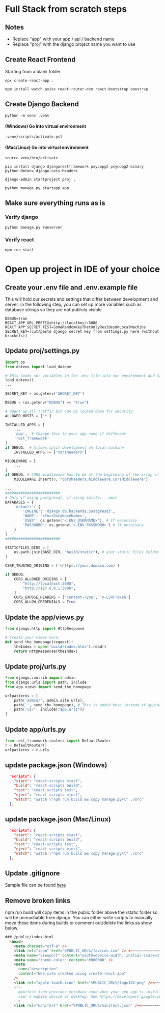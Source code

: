 # Full Stack from scratch steps

## Notes
- Replace "app" with your app / api / backend name
- Replace "proj" with the django project name you want to use

## Create React Frontend
Starting from a blank folder
~~~
npx create-react-app .
~~~
~~~
npm install watch axios react-router-dom react-bootstrap boostrap
~~~

## Create Django Backend
~~~
python -m venv .venv
~~~
#### (Windows) Go into virtual environment
~~~
.venv/scripts/activate.ps1
~~~
#### (Mac/Linux) Go into virtual environment
~~~
source venv/bin/activate
~~~
~~~
pip install django djangorestframework psycopg2 psycopg2-binary python-dotenv django-cors-headers
~~~
~~~
django-admin startproject proj .
~~~
~~~
python manage.py startapp app
~~~

## Make sure everything runs as is
### Verify django
~~~
python manage.py runserver
~~~
### Verify react
~~~ 
npm run start
~~~

# Open up project in IDE of your choice

## Create your .env file and .env.example file

This will hold our secrets and settings that differ between development and server. 
In the following step, you can set up more variables such as database strings so they are not publicly visible

~~~ dotenv
DEBUG=true
REACT_APP_URL_PREFIX=http://localhost:8000
REACT_APP_SECRET_TEST=SomeRandomKeyThatOnlyResidesOnLocalMachine
SECRET_KEY=[cut/paste django secret key from settings.py here (without brackets)]
~~~

## Update proj/settings.py
~~~ python
import os
from dotenv import load_dotenv

# This loads our variables in the .env file into our environment and can be retrieved by os.getenv('<KeyName>')
load_dotenv()
...

SECRET_KEY = os.getenv('SECRET_KEY')

DEBUG = (os.getenv("DEBUG") == "true")

# Opens up all traffic but can be locked down for security
ALLOWED_HOSTS = ['*']

INSTALLED_APPS = [
    ...
    'app',  # Change this to your app name if different
    'rest_framework'
]
if DEBUG:  # Allows split development on local machine
    INSTALLED_APPS += ["corsheaders"]

MIDDLEWARE = [
    ...
]
if DEBUG: # CORS middleware has to be at the beginning of the array if used
    MIDDLEWARE.insert(0, "corsheaders.middleware.CorsMiddleware")
    
...
#########################
# Only if using postgresql, if using sqlite... omit
DATABASES = {
    'default': {
        'ENGINE': 'django.db.backends.postgresql',
        'NAME': '<YourDatabaseName>',
        'USER': os.getenv('<.ENV_USERNAME>'), # If necessary
        'PASSWORD': os.getenv('<.ENV_PASSWORD>') # If necessary
    }
}
#########################

STATICFILES_DIRS = [
    os.path.join(BASE_DIR, "build/static"), # your static files folder (where react builds to)
]

CSRF_TRUSTED_ORIGINS = ['<https://your.domain.com>']

if DEBUG:
    CORS_ALLOWED_ORIGINS = [
        "http://localhost:3000",
        "http://127.0.0.1:3000",
    ]
    CORS_EXPOSE_HEADERS = ['Content-Type', 'X-CSRFToken']
    CORS_ALLOW_CREDENIALS = True
~~~

## Update the app/views.py
~~~ python
from django.http import HttpResponse

# Create your views here.
def send_the_homepage(request):
    theIndex = open('build/index.html').read()
    return HttpResponse(theIndex)
~~~

## Update proj/urls.py
~~~ python
from django.contrib import admin
from django.urls import path, include
from app.views import send_the_homepage

urlpatterns = [
    path('admin/', admin.site.urls),
    path('', send_the_homepage), # This is added here instead of app/urls.py since we will use ViewSets in the app
    path('v1/', include("app.urls"))
]
~~~

## Update app/urls.py
~~~ python
from rest_framework.routers import DefaultRouter
r = DefaultRouter()
urlpatterns = r.urls
~~~

## update package.json (Windows)
~~~ json
  "scripts": {
    "start": "react-scripts start",
    "build": "react-scripts build",
    "test": "react-scripts test",
    "eject": "react-scripts eject",
    "watch": "watch \"npm run build && copy manage.py+\" ./src"
  },
~~~

## update package.json (Mac/Linux)
~~~ json
  "scripts": {
    "start": "react-scripts start",
    "build": "react-scripts build",
    "test": "react-scripts test",
    "eject": "react-scripts eject",
    "watch": "watch \"npm run build && copy manage.py+\" ./src"
  },
~~~

## Update .gitignore
Sample file can be found [here](https://raw.githubusercontent.com/john-winko/template_django_react/Basic_Authentication/.gitignore)

## Remove broken links
npm run build will copy items in the public folder above the /static folder so will be unreachable from django. 
You can either write scripts to manually move these items during builds or comment out/delete the links as show below.
~~~ html
### /public/index.html
  <head>
    <meta charset="utf-8" />
    <link rel="icon" href="%PUBLIC_URL%/favicon.ico" /> <~~~~~~~~~~~~~~~~ HERE ~~~~~~~~~~~~~~~~
    <meta name="viewport" content="width=device-width, initial-scale=1" />
    <meta name="theme-color" content="#000000" />
    <meta
      name="description"
      content="Web site created using create-react-app"
    />
    <link rel="apple-touch-icon" href="%PUBLIC_URL%/logo192.png" /><~~~~~~~~~~~~~~~~ HERE ~~~~~~~~~~~~~~~~
    <!--
      manifest.json provides metadata used when your web app is installed on a
      user's mobile device or desktop. See https://developers.google.com/web/fundamentals/web-app-manifest/
    -->
    <link rel="manifest" href="%PUBLIC_URL%/manifest.json" /><~~~~~~~~~~~~~~~~ HERE ~~~~~~~~~~~~~~~~
~~~